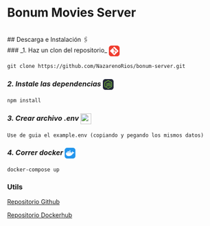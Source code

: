 # Bonum Movies Server
<br>
## Descarga e Instalación 🖇️
<br>
### _1. Haz un clon del repositorio_ <img align="center" alt="" width="25" height="25" src="https://raw.githubusercontent.com/tandpfun/skill-icons/59059d9d1a2c092696dc66e00931cc1181a4ce1f/icons/Git.svg" />

```
git clone https://github.com/NazarenoRios/bonum-server.git
```

### _2. Instale las dependencias_ <img align="center" alt="" width="25" height="25" src="https://raw.githubusercontent.com/tandpfun/skill-icons/59059d9d1a2c092696dc66e00931cc1181a4ce1f/icons/NodeJS-Dark.svg" />

```
npm install
```

### _3. Crear archivo .env_ <img align="center" alt="" width="25" height="25" src="https://mikestead.gallerycdn.vsassets.io/extensions/mikestead/dotenv/1.0.1/1519894859412/Microsoft.VisualStudio.Services.Icons.Default" />

```
Use de guia el example.env (copiando y pegando los mismos datos)
```

### _4. Correr docker_   <img align="center" alt="" width="25" height="25" src="https://raw.githubusercontent.com/tandpfun/skill-icons/59059d9d1a2c092696dc66e00931cc1181a4ce1f/icons/Docker.svg" />

```
docker-compose up
```

### Utils

[Repositorio Github](https://github.com/hdes26/BONUMTEST-BACK) 

[Repositorio Dockerhub](https://hub.docker.com/r/nazarenorios/bonum-server)
